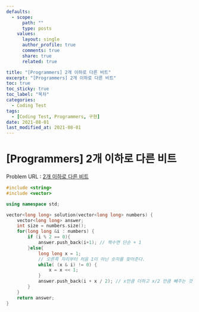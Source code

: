 ```yaml
---
defaults:
  - scope:
      path: ""
      type: posts
    values:
      layout: single
      author_profile: true
      comments: true
      share: true
      related: true

title: "[Programmers] 2개 이하로 다른 비트"
excerpt: "[Programmers] 2개 이하로 다른 비트"
toc: true
toc_sticky: true
toc_label: "목차"
categories:
  - Coding Test
tags:
  - [Coding Test, Programmers, 구현]
date: 2021-08-01
last_modified_at: 2021-08-01
---
```

# [Programmers] 2개 이하로 다른 비트

Problem URL : [2개 이하로 다른 비트](https://programmers.co.kr/learn/courses/30/lessons/77885?language=cpp)

```cpp
#include <string>
#include <vector>

using namespace std;

vector<long long> solution(vector<long long> numbers) {
    vector<long long> answer;
    int size = numbers.size();
    for(long long &i : numbers) {
        if (i % 2 == 0){
            answer.push_back(i+1); // 짝수면 단순 + 1
        }else{
            long long x = 1;
            // 오른쪽 자리부터 처음 1이 아닌 숫자를 찾아준다.
            while( (x & i) != 0) {
                x = x << 1; 
            }
            answer.push_back(i + x / 2); // x만큼 더하고 x/2 만큼 빼주는 것
        }
    }
    return answer;
}
```
